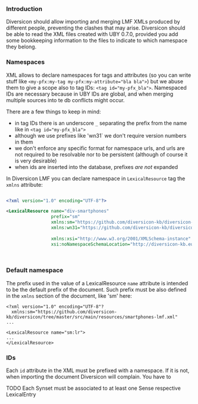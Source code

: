 ### Introduction

Diversicon should allow importing and merging LMF XMLs produced by different people,
preventing the clashes that may arise. 
Diversicon should be able to read the XML files created with UBY 0.7.0, provided you
add some bookkeeping information to the files to indicate to which namespace they belong.  
  

### Namespaces
  
XML allows to declare namespaces for tags and attributes 
(so you can write stuff like `<my-pfx:my-tag my-pfx:my-attribute="bla bla">`)
 but we abuse them to give a scope also to tag IDs: `<tag id="my-pfx_bla">`. 
Namespaced IDs are necessary because in UBY IDs are global, and when merging multiple sources into te db 
conflicts might occur. 

There are a few things to keep in mind:

- in tag IDs there is an underscore `_` separating the prefix from the name like in `<tag id="my-pfx_bla">`
- although we use prefixes like 'wn31` we don't require version numbers in them
- we don't enforce any specific format for namespace urls, and urls are not required 
to be resolvable nor to be persistent (although of course it is very desirable)
- when ids are inserted into the database, prefixes _are not_ expanded

   
In Diversicon LMF you can declare namespace in `LexicalResource` tag the `xmlns`
attribute:

```xml

<?xml version="1.0" encoding="UTF-8"?>

<LexicalResource name="div-smartphones"				 
				 prefix="sm"				 
  				 xmlns:sm="https://github.com/diversicon-kb/diversicon-model/blob/master/src/main/resources/smartphones.xml"
  				 xmlns:wn31="https://github.com/diversicon-kb/diversicon-wordnet-3.1"
				 				 				 
                 xmlns:xsi="http://www.w3.org/2001/XMLSchema-instance"
				 xsi:noNamespaceSchemaLocation="http://diversicon-kb.eu/schema/1.0/diversicon.xsd">
  
  
```
 

### Default namespace

The prefix used in the value of a LexicalResource `name` attribute is intended to be
the default prefix of the document. Such prefix must be also defined in the `xmlns` 
section of the document, like 'sm' here:

```    
<?xml version="1.0" encoding="UTF-8"?
  xmlns:sm="https://github.com/diversicon-kb/diversicon/tree/master/src/main/resources/smartphones-lmf.xml"
...
      
<LexicalResource name="sm:lr">
...
</LexicalResource>

```

### IDs

Each `id` attribute in the XML must be prefixed with a namespace. If it is not, when importing the 
document Diversicon will complain. You have to 


TODO Each Synset must be associated to at least one Sense respective LexicalEntry
 

